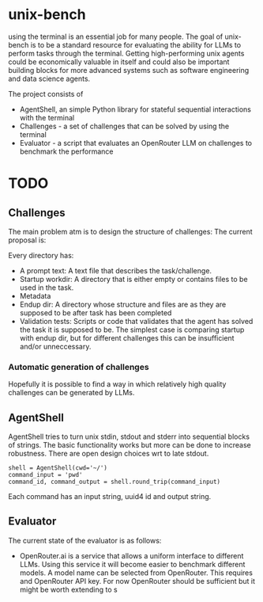 # unix-bench
using the terminal is an essential job for many people. The goal of unix-bench is to be a standard resource for evaluating the ability for LLMs to perform tasks through the terminal. Getting high-performing unix agents could be economically valuable in itself and could also be important building blocks for more advanced systems such as software engineering and data science agents.

The project consists of 
* AgentShell, an simple Python library for stateful sequential interactions with the terminal
* Challenges - a set of challenges that can be solved by using the terminal
* Evaluator - a script that evaluates an OpenRouter LLM on challenges to benchmark the performance

# TODO

## Challenges
The main problem atm is to design the structure of challenges: The current proposal is:

Every directory has:
- A prompt text: A text file that describes the task/challenge.
- Startup workdir: A directory that is either empty or contains files to be used in the task.
- Metadata
- Endup dir: A directory whose structure and files are as they are supposed to be after task has been completed
- Validation tests: Scripts or code that validates that the agent has solved the task it is supposed to be. The simplest case is comparing startup with endup dir, but for different challenges this can be insufficient and/or unneccessary.

### Automatic generation of challenges
Hopefully it is possible to find a way in which relatively high quality challenges can be generated by LLMs.

## AgentShell
AgentShell tries to turn unix stdin, stdout and stderr into sequential blocks of strings. The basic functionality works but more can be done to increase robustness. There are open design choices wrt to late stdout.
```
shell = AgentShell(cwd='~/')
command_input = 'pwd'
command_id, command_output = shell.round_trip(command_input) 
```
Each command has an input string, uuid4 id and output string.

## Evaluator
The current state of the evaluator is as follows:

- OpenRouter.ai is a service that allows a uniform interface to different LLMs. Using this service it will become easier to benchmark different models. A model name can be selected from OpenRouter. This requires and OpenRouter API key. For now OpenRouter should be sufficient but it might be worth extending to s


